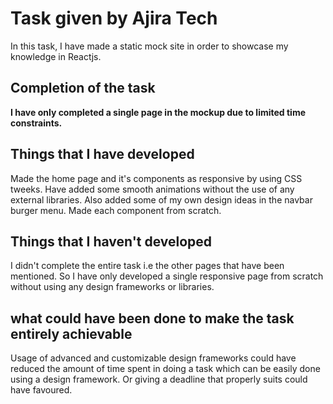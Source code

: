# Task given by Ajira Tech

In this task, I have made a static mock site in order to showcase my knowledge in Reactjs.

## Completion of the task

**I have only completed a single page in the mockup due to limited time constraints.**

## Things that I have developed

Made the home page and it's components as responsive by using CSS tweeks. Have added some smooth animations without the use of any external libraries. Also added some of my own design ideas in the navbar burger menu. Made each component from scratch.

## Things that I haven't developed

I didn't complete the entire task i.e the other pages that have been mentioned. So I have only developed a single responsive page from scratch without using any design frameworks or libraries.

## what could have been done to make the task entirely achievable

Usage of advanced and customizable design frameworks could have reduced the amount of time spent in doing a task which can be easily done using a design framework. Or giving a deadline that properly suits could have favoured.
